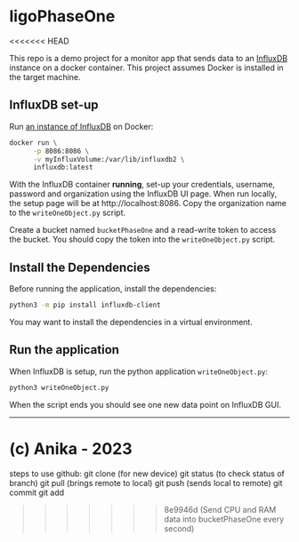 # ligoPhaseOne
<<<<<<< HEAD

This repo is a demo project for a monitor app that sends data to an [InfluxDB](https://www.influxdata.com) instance on a docker container.
This project assumes Docker is installed in the target machine.

## InfluxDB set-up

Run [an instance of InfluxDB](https://hub.docker.com/_/influxdb) on Docker:

```bash
docker run \
      -p 8086:8086 \
      -v myInfluxVolume:/var/lib/influxdb2 \
      influxdb:latest
```

With the InfluxDB container **running**, set-up your credentials, username, password and organization using the InfluxDB UI page.
When run locally, the setup page will be at http://localhost:8086. Copy the organization name to the `writeOneObject.py` script.

Create a bucket named `bucketPhaseOne` and a read-write token to access the bucket.
You should copy the token into the `writeOneObject.py` script.

## Install the Dependencies

Before running the application, install the dependencies:

```bash
python3 -m pip install influxdb-client
```

You may want to install the dependencies in a virtual environment.

## Run the application

When InfluxDB is setup, run the python application `writeOneObject.py`:

```bash
python3 writeOneObject.py
```

When the script ends you should see one new data point on InfluxDB GUI.

***

(c) Anika - 2023
=======
steps to use github:
git clone (for new device)
git status (to check status of branch)
git pull (brings remote to local)
git push (sends local to remote)
git commit 
git add
>>>>>>> 8e9946d (Send CPU and RAM data into bucketPhaseOne every second)
